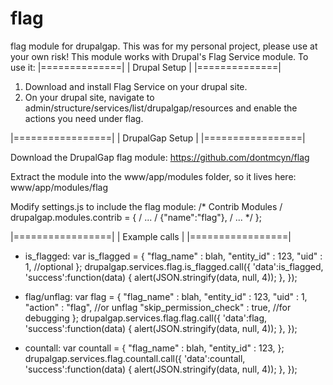 flag
====

flag module for drupalgap. This was for my personal project, please use at your own risk!
This module works with Drupal's Flag Service module. To use it:
|==============| | Drupal Setup | |==============|
1. Download and install Flag Service on your drupal site.
2. On your drupal site, navigate to admin/structure/services/list/drupalgap/resources and enable the actions you need under flag.

|=================| | DrupalGap Setup | |=================|

Download the DrupalGap flag module:
https://github.com/dontmcyn/flag

Extract the module into the www/app/modules folder, so it lives here:
www/app/modules/flag

Modify settings.js to include the flag module:
/* Contrib Modules / drupalgap.modules.contrib = { / ... / {"name":"flag"}, / ... */ };


|=================| | Example calls | |=================|
- is_flagged:
        var is_flagged = {
             "flag_name" : blah,
             "entity_id" : 123, 
              "uid" : 1,  //optional
        };
        drupalgap.services.flag.is_flagged.call({
            'data':is_flagged,
            'success':function(data) {
                alert(JSON.stringify(data, null, 4));
            },
        });
        
- flag/unflag:
      var flag = {
             "flag_name" : blah,
             "entity_id" : 123,
              "uid" : 1,
              "action" : "flag", //or unflag
              "skip_permission_check" : true, //for debugging
        };
        drupalgap.services.flag.flag.call({
            'data':flag,
            'success':function(data) {
                alert(JSON.stringify(data, null, 4));
            },
        });

- countall:
        var countall = {
             "flag_name" : blah,
             "entity_id" : 123, 
        };
        drupalgap.services.flag.countall.call({
            'data':countall,
            'success':function(data) {
                alert(JSON.stringify(data, null, 4));
            },
        });
